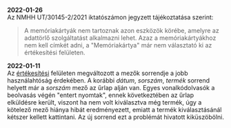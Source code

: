 
**2022-01-26** <br>
Az NMHH UT/30145-2/2021 iktatószámon jegyzett tájékoztatása szerint:
>A memóriakártyák nem tartoznak azon eszközök körébe, amelyre az adattörlő szolgáltatást alkalmazni lehet.
Azaz a memóriakártyákhoz nem kell címkét adni, a "Memóriakártya" már nem választató ki az értékesítési felületen.


**2022-01-11** <br>
Az [értékesítési](https://github.com/fotoplus/adattorlo-cimke/blob/main/e/pages/ertekesites.php) felületen megváltozott a mezők sorrendje a jobb használahtóság érdekében. A korábbi *dátum*, *sorszám*, *termék* sorrend helyett már a *sorszám* mező az űrlap alján van. Egyes vonalkódolvasók a beolvasás végén "entert nyomtak", ennek következtében az űrlap elküldésre került, viszont ha nem volt kiválasztva még termék, úgy a kötelező mező hiánya hibát eredményezett, emiatt a termék kiválasztásánál kétszer kellett kattintani. Az új sorrend ezt a problémát hivatott kiküszöbölni.